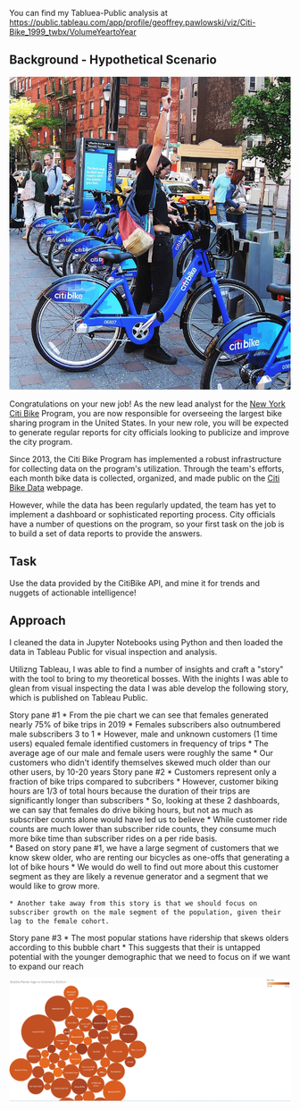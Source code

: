You can find my Tabluea-Public analysis at https://public.tableau.com/app/profile/geoffrey.pawlowski/viz/Citi-Bike_1999_twbx/VolumeYeartoYear

## Background - Hypothetical Scenario

![Citi-Bikes](Images/citi-bike-station-bikes.jpg)

Congratulations on your new job! As the new lead analyst for the [New York Citi Bike](https://en.wikipedia.org/wiki/Citi_Bike) Program, you are now responsible for overseeing the largest bike sharing program in the United States. In your new role, you will be expected to generate regular reports for city officials looking to publicize and improve the city program.

Since 2013, the Citi Bike Program has implemented a robust infrastructure for collecting data on the program's utilization. Through the team's efforts, each month bike data is collected, organized, and made public on the [Citi Bike Data](https://www.citibikenyc.com/system-data) webpage.

However, while the data has been regularly updated, the team has yet to implement a dashboard or sophisticated reporting process. City officials have a number of questions on the program, so your first task on the job is to build a set of data reports to provide the answers.

## Task

Use the data provided by the CitiBike API, and mine it for trends and nuggets of actionable intelligence!  

## Approach

I cleaned the data in Jupyter Notebooks using Python and then loaded the data in Tableau Public for visual inspection and analysis.  

Utilizng Tableau, I was able to find a number of insights and craft a "story" with the tool to bring to my theoretical bosses.  With the inights I was able to glean from visual inspecting the data I was able develop the following story, which is published on Tableau Public.  

Story pane #1 
	* From the pie chart we can see that females generated nearly 75% of bike trips in 2019
	* Females subscribers also outnumbered male subscribers 3 to 1
	* However, male and unknown customers (1 time users) equaled female identified customers in frequency of trips
	* The average age of our male and female users were roughly the same
	* Our customers who didn't identify themselves skewed much older than our other users, by 10-20 years
Story pane #2
	* Customers represent only a fraction of bike trips compared to subcribers
	* However, customer biking hours are 1/3 of total hours because the duration of their trips are significantly longer than subscribers
	* So, looking at these 2 dashboards, we can say that females do drive biking hours, but not as much as subscriber counts alone would have led us to believe
	* While customer ride counts are much lower than subscriber ride counts, they consume much more bike time than subscriber rides on a per ride basis.  
	* Based on story pane #1, we have a large segment of customers that we know skew older, who are renting our bicycles as one-offs that generating a lot of bike hours
	* We would do well to find out more about this customer segment as they are likely a revenue generator and a segment that we would like to grow more.  

	* Another take away from this story is that we should focus on subscriber growth on the male segment of the population, given their lag to the female cohort.  

	
Story pane #3
	* The most popular stations have ridership that skews olders according to this bubble chart
	* This suggests that their is untapped potential with the younger demographic that we need to focus on if we want to expand our reach 
  
 ![Tableau Insight](Images/Bubble.PNG)
